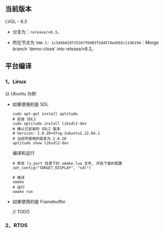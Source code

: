 ## 当前版本

LVGL - 8.3

- 分支为：`release/v8.3`。

- 所在节点为 `SHA-1: 1c5d4b02d725167f6903f2d4574ed5b5c1146194`：Merge branch 'demo-close' into release/v8.3。

## 平台编译

### 1、Linux

以 Ubuntu 为例

- 如果使用的是 SDL

    ```shell
    sudo apt-get install aptitude
    # 安装 SDL2
    sudo aptitude install libsdl2-dev
    # 确认已安装的 SDL2 版本
    # Version: 2.0.20+dfsg-2ubuntu1.22.04.1
    # 当前所使用的版本为 2.0.20
    aptitude show libsdl2-dev
    ```
    
    编译和运行
    
    ```shell
    # 修改 lv_port 目录下的 xmake.lua 文件, 开启下面的配置
    set_config("TARGET_DISPLAY", "sdl")
    
    # 编译
    xmake
    # 运行
    xmake run
    ```

- 如果使用的是 Framebuffer

    // TODO

### 2、RTOS